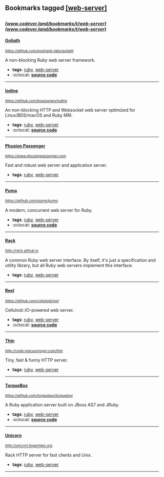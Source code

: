 ## Bookmarks tagged [[web-server]](https://www.codever.land/search?q=[web-server])

_<sup><sup>[www.codever.land/bookmarks/t/web-server](www.codever.land/bookmarks/t/web-server)</sup></sup>_
---
#### [Goliath](https://github.com/postrank-labs/goliath)
_<sup>https://github.com/postrank-labs/goliath</sup>_

A non-blocking Ruby web server framework.
* **tags**: [ruby](../tagged/ruby.md), [web-server](../tagged/web-server.md)
* :octocat: **[source code](https://github.com/postrank-labs/goliath)**
---
#### [Iodine](https://github.com/boazsegev/iodine)
_<sup>https://github.com/boazsegev/iodine</sup>_

An non-blocking HTTP and Websocket web server optimized for Linux/BDS/macOS and Ruby MRI.
* **tags**: [ruby](../tagged/ruby.md), [web-server](../tagged/web-server.md)
* :octocat: **[source code](https://github.com/boazsegev/iodine)**
---
#### [Phusion Passenger](https://www.phusionpassenger.com)
_<sup>https://www.phusionpassenger.com</sup>_

Fast and robust web server and application server.
* **tags**: [ruby](../tagged/ruby.md), [web-server](../tagged/web-server.md)
---
#### [Puma](https://github.com/puma/puma)
_<sup>https://github.com/puma/puma</sup>_

A modern, concurrent web server for Ruby.
* **tags**: [ruby](../tagged/ruby.md), [web-server](../tagged/web-server.md)
* :octocat: **[source code](https://github.com/puma/puma)**
---
#### [Rack](http://rack.github.io)
_<sup>http://rack.github.io</sup>_

A common Ruby web server interface. By itself, it's just a specification and utility library, but all Ruby web servers implement this interface.
* **tags**: [ruby](../tagged/ruby.md), [web-server](../tagged/web-server.md)
---
#### [Reel](https://github.com/celluloid/reel)
_<sup>https://github.com/celluloid/reel</sup>_

Celluloid::IO-powered web server.
* **tags**: [ruby](../tagged/ruby.md), [web-server](../tagged/web-server.md)
* :octocat: **[source code](https://github.com/celluloid/reel)**
---
#### [Thin](http://code.macournoyer.com/thin)
_<sup>http://code.macournoyer.com/thin</sup>_

Tiny, fast & funny HTTP server.
* **tags**: [ruby](../tagged/ruby.md), [web-server](../tagged/web-server.md)
---
#### [TorqueBox](https://github.com/torquebox/torquebox)
_<sup>https://github.com/torquebox/torquebox</sup>_

A Ruby application server built on JBoss AS7 and JRuby.
* **tags**: [ruby](../tagged/ruby.md), [web-server](../tagged/web-server.md)
* :octocat: **[source code](https://github.com/torquebox/torquebox)**
---
#### [Unicorn](http://unicorn.bogomips.org)
_<sup>http://unicorn.bogomips.org</sup>_

Rack HTTP server for fast clients and Unix.
* **tags**: [ruby](../tagged/ruby.md), [web-server](../tagged/web-server.md)
---
